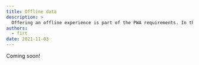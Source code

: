 ```yaml
---
title: Offline data
description: >
  Offering an offline experience is part of the PWA requirements. In this chapter, you will learn the techniques available to store data while offline and how to sync it later with the server.
authors:
  - firt
date: 2021-11-03
---
```


Coming soon!
